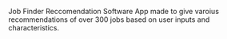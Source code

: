 Job Finder Reccomendation Software
App made to give varoius recommendations of over 300 jobs based on user inputs and characteristics.
